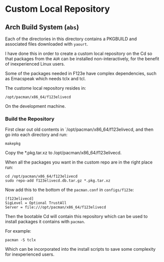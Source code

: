
# Custom Local Repository

## Arch Build System (`abs`)

Each of the directories in this directory contains a 	PKGBUILD	 and associated files 
downloaded with `yaourt`.

I have done this in order to create a custom local repository on the Cd so that packages from the 
`AUR` can be installed non-interactively, for the benefit of inexperienced Linux users.

Some of the packages needed in F123e have complex dependencies, such as Emacspeak which needs tclx 
and tcl.

The custome local repository resides in:

	/opt/pacman/x86_64/f123elivecd

On the development machine.

### Build the Repository

First clear out old contents in `/opt/pacman/x86_64/f123elivecd, and then go into each directory and 
run:

	makepkg

Copy the *.pkg.tar.xz to /opt/pacman/x86_64/f123elivecd.

When all the packages you want in the custom repo are in the right place run:

	cd /opt/pacman/x86_64/f123elivecd
	sudo repo-add f123elivecd.db.tar.gz *.pkg.tar.xz

Now add this to the bottom of the `pacman.conf` in `configs/f123e`:

	[f123elivecd]
	SigLevel = Optional TrustAll
	Server = file:///opt/pacman/x86_64/f123elivecd

Then the bootable Cd will contain this repository which can be used to install packages it contains 
with `pacman`.

For example:

	pacman -S tclx

Which can be incorporated into the install scripts to save some complexity for inexperienced users.


